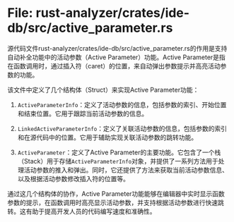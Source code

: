 # File: rust-analyzer/crates/ide-db/src/active_parameter.rs

源代码文件rust-analyzer/crates/ide-db/src/active_parameter.rs的作用是支持自动补全功能中的活动参数（Active Parameter）功能。Active Parameter是指在函数调用时，通过插入符（caret）的位置，来自动弹出参数提示并高亮活动参数的功能。

该文件中定义了几个结构体（Struct）来实现Active Parameter功能：

1. `ActiveParameterInfo`：定义了活动参数的信息，包括参数的索引、开始位置和结束位置。它用于跟踪当前活动参数的信息。

2. `LinkedActiveParameterInfo`：定义了关联活动参数的信息，包括参数的索引和在源代码中的位置。它用于辅助实现关联活动参数的跳转功能。

3. `ActiveParameter`：定义了Active Parameter的主要功能。它包含了一个栈（Stack）用于存储`ActiveParameterInfo`对象，并提供了一系列方法用于处理活动参数的推入和弹出。同时，它还提供了方法来获取当前活动参数信息、以及根据活动参数修改插入符的位置等。

通过这几个结构体的协作，Active Parameter功能能够在编辑器中实时显示函数参数的提示，在函数调用时高亮显示活动参数，并支持根据活动参数进行快速跳转。这有助于提高开发人员的代码编写速度和准确性。


